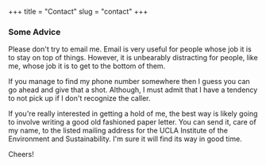 +++
title = "Contact"
slug = "contact"
+++

### Some Advice

Please don't try to email me. Email is very useful for people whose job it is to stay on top of things. However, it is unbearably distracting for people, like me, whose job it is to get to the bottom of them.
    
If you manage to find my phone number somewhere then I guess you can go ahead and give that a shot. Although, I must admit that I have a tendency to not pick up if I don't recognize the caller.

If you're really interested in getting a hold of me, the best way is likely going to involve writing a good old fashioned paper letter. You can send it, care of my name, to the listed mailing address for the UCLA Institute of the Environment and Sustainability. I'm sure it will find its way in good time.

Cheers!
